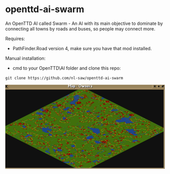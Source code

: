 # openttd-ai-swarm
An OpenTTD AI called Swarm - An AI with its main objective to dominate by connecting all towns by roads and buses, so people may connect more.

Requires:
* PathFinder.Road version 4, make sure you have that mod installed.

Manual installation:

* cmd to your OpenTTD\AI folder and clone this repo:
```
git clone https://github.com/nl-saw/openttd-ai-swarm
```

![Screenshot of the minimap after AI has completed](https://raw.githubusercontent.com/nl-saw/openttd-ai-swarm/main/Map_ScreenShot.png)
